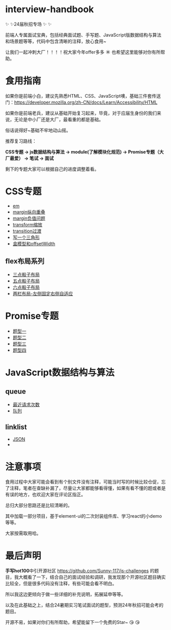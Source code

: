 # interview-handbook

 ✨ ✨24届秋招专场 ✨ ✨
 
 前端人专属面试宝典，包括经典面试题、手写题、JavaScript版数据结构与算法和场景题等等，代码中包含清晰的注释，放心食用~

 让我们一起冲刺大厂！！！！祝大家今年offer多多 ☀ 也希望这里能够对你有所帮助。

# 食用指南
 如果你是前端小白，建议先熟悉HTML、CSS、JavaScript噢，基础三件套传送门：https://developer.mozilla.org/zh-CN/docs/Learn/Accessibility/HTML
 
 如果你是前端老兵，建议从基础开始复习起来，毕竟，对于应届生身份的我们来说，无论是中小厂还是大厂，最看重的都是基础。

 俗话说得好~基础不牢地动山摇。

 推荐复习路线：

 **CSS专题 -> js数据结构与算法 -> module(了解模块化规范) -> Promise专题（大厂最爱） -> 笔试 -> 面试**

 剩下的专题大家可以根据自己的进度调整着看。
 
# CSS专题
 - [em](https://github.com/dazzlingwen/interview-handbook/blob/master/CSS%E4%B8%93%E9%A2%98/em.html)
 - [margin纵向重叠](https://github.com/dazzlingwen/interview-handbook/blob/master/CSS%E4%B8%93%E9%A2%98/margin%E7%BA%B5%E5%90%91%E9%87%8D%E5%8F%A0.html)
 - [margin负值问题](https://github.com/dazzlingwen/interview-handbook/blob/master/CSS%E4%B8%93%E9%A2%98/margin%E8%B4%9F%E5%80%BC%E9%97%AE%E9%A2%98.html)
 - [transform缩放](https://github.com/dazzlingwen/interview-handbook/blob/master/CSS%E4%B8%93%E9%A2%98/transform.html)
 - [transition过渡](https://github.com/dazzlingwen/interview-handbook/blob/master/CSS%E4%B8%93%E9%A2%98/transition.html)
 - [写一个三角形](https://github.com/dazzlingwen/interview-handbook/blob/master/CSS%E4%B8%93%E9%A2%98/%E4%B8%89%E8%A7%92%E5%BD%A2.html)
 - [盒模型和offsetWidth](https://github.com/dazzlingwen/interview-handbook/blob/master/CSS%E4%B8%93%E9%A2%98/%E7%9B%92%E6%A8%A1%E5%9E%8B%E5%92%8CoffsetWidth.html)
## flex布局系列
 - [三点骰子布局](https://github.com/dazzlingwen/interview-handbook/blob/master/CSS%E4%B8%93%E9%A2%98/flex%E5%B8%83%E5%B1%80/%E4%B8%89%E7%82%B9%E9%AA%B0%E5%AD%90%E5%B8%83%E5%B1%80.html)
 - [五点骰子布局](https://github.com/dazzlingwen/interview-handbook/blob/master/CSS%E4%B8%93%E9%A2%98/flex%E5%B8%83%E5%B1%80/%E4%BA%94%E7%82%B9%E9%AA%B0%E5%AD%90%E5%B8%83%E5%B1%80.html)
 - [六点骰子布局](https://github.com/dazzlingwen/interview-handbook/blob/master/CSS%E4%B8%93%E9%A2%98/flex%E5%B8%83%E5%B1%80/%E5%85%AD%E7%82%B9%E9%AA%B0%E5%AD%90%E5%B8%83%E5%B1%80.html)
 - [两栏布局-左侧固定右侧自适应](https://github.com/dazzlingwen/interview-handbook/blob/master/CSS%E4%B8%93%E9%A2%98/flex%E5%B8%83%E5%B1%80/%E5%B7%A6%E4%BE%A7%E5%9B%BA%E5%AE%9A%E5%8F%B3%E4%BE%A7%E8%87%AA%E9%80%82%E5%BA%94.html)
# Promise专题
 - [题型一](https://github.com/dazzlingwen/interview-handbook/blob/master/Promise%E4%B8%93%E9%A2%98/1.js)
 - [题型二](https://github.com/dazzlingwen/interview-handbook/blob/master/Promise%E4%B8%93%E9%A2%98/2.js)
 - [题型三](https://github.com/dazzlingwen/interview-handbook/blob/master/Promise%E4%B8%93%E9%A2%98/3.js)
 - [题型四](https://github.com/dazzlingwen/interview-handbook/blob/master/Promise%E4%B8%93%E9%A2%98/4.js)
# JavaScript数据结构与算法
## queue
 - [最近请求次数](https://github.com/dazzlingwen/interview-handbook/blob/master/js%E6%95%B0%E6%8D%AE%E7%BB%93%E6%9E%84%E4%B8%8E%E7%AE%97%E6%B3%95/queue/%E6%9C%80%E8%BF%91%E8%AF%B7%E6%B1%82%E6%AC%A1%E6%95%B0.js)
 - [队列](https://github.com/dazzlingwen/interview-handbook/blob/master/js%E6%95%B0%E6%8D%AE%E7%BB%93%E6%9E%84%E4%B8%8E%E7%AE%97%E6%B3%95/queue/%E9%98%9F%E5%88%97.js)
## linklist
 - [JSON](https://github.com/dazzlingwen/interview-handbook/blob/master/js%E6%95%B0%E6%8D%AE%E7%BB%93%E6%9E%84%E4%B8%8E%E7%AE%97%E6%B3%95/linklist/JSON.js)
 - [](https://github.com/dazzlingwen/interview-handbook/blob/master/js%E6%95%B0%E6%8D%AE%E7%BB%93%E6%9E%84%E4%B8%8E%E7%AE%97%E6%B3%95/linklist/instanceof%E5%8E%9F%E7%90%86.js)
# 注意事项
 食用过程中大家可能会看到有个别文件没有注释，可能当时写的时候比较仓促，忘了注释，笔者在查缺补漏了，尽量让大家都能够看得懂，如果有看不懂的题或者是有误的地方，也欢迎大家在评论区指正。

 总归大部分思路还是比较清晰的。

 其中加载一部分项目，基于element-ui的二次封装组件库、学习react的小demo等等。

 大家按需取用哈。

# 最后声明
 **手写hot100**中引开源社区 https://github.com/Sunny-117/js-challenges 的题目，我大概看了一下，结合自己的面试经验和调研，我发现那个开源社区题目确实比较全，但是很多代码没有注释，有些可能会看不明白。
 
 所以我这边更倾向于做一些详细的补充说明，拓展延申等等。
 
 以及在此基础之上，结合24暑期实习笔试面试的题型，预测24年秋招可能会考的题目。

 开源不易，如果对你们有所帮助，希望能留下一个免费的Star~ 😘 😘

